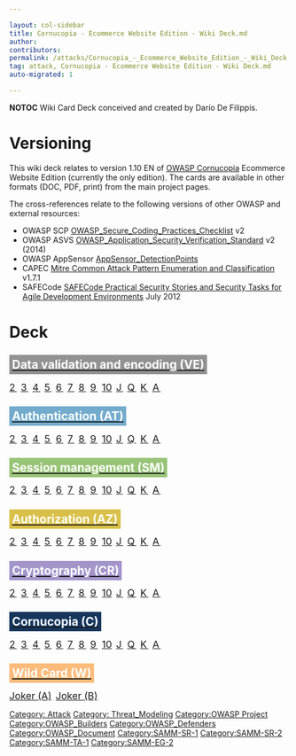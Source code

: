 ```yaml
---

layout: col-sidebar
title: Cornucopia - Ecommerce Website Edition - Wiki Deck.md
author: 
contributors: 
permalink: /attacks/Cornucopia_-_Ecommerce_Website_Edition_-_Wiki_Deck
tag: attack, Cornucopia - Ecommerce Website Edition - Wiki Deck.md
auto-migrated: 1

---
```


__NOTOC__ Wiki Card Deck conceived and created by Darío De Filippis.

# Versioning

This wiki deck relates to version 1.10 EN of [OWASP
Cornucopia](https://www.owasp.org/index.php/OWASP_Cornucopia) Ecommerce
Website Edition (currently the only edition). The cards are available in
other formats (DOC, PDF, print) from the main project pages.

The cross-references relate to the following versions of other OWASP and
external resources:

  - OWASP SCP
    [OWASP_Secure_Coding_Practices_Checklist](OWASP_Secure_Coding_Practices_Checklist "wikilink")
    v2
  - OWASP ASVS
    [OWASP_Application_Security_Verification_Standard](OWASP_Application_Security_Verification_Standard "wikilink")
    v2 (2014)
  - OWASP AppSensor
    [AppSensor_DetectionPoints](AppSensor_DetectionPoints "wikilink")
  - CAPEC [Mitre Common Attack Pattern Enumeration and
    Classification](https://capec.mitre.org) v1.7.1
  - SAFECode [SAFECode Practical Security Stories and Security Tasks for
    Agile Development
    Environments](SAFECode_Practical_Security_Stories "wikilink") July
    2012

# Deck

## <span style="padding:5px;background:#929292;font-weight:bold;"> [<span style="color:white;">Data validation and encoding (VE)</span>](Cornucopia_-_Ecommerce_Website_-_VE "wikilink")</span>

<span style="font-size:125%;letter-spacing: 0.15em;">[2](Cornucopia_-_Ecommerce_Website_-_VE_2 "wikilink")
[3](Cornucopia_-_Ecommerce_Website_-_VE_3 "wikilink")
[4](Cornucopia_-_Ecommerce_Website_-_VE_4 "wikilink")
[5](Cornucopia_-_Ecommerce_Website_-_VE_5 "wikilink")
[6](Cornucopia_-_Ecommerce_Website_-_VE_6 "wikilink")
[7](Cornucopia_-_Ecommerce_Website_-_VE_7 "wikilink")
[8](Cornucopia_-_Ecommerce_Website_-_VE_8 "wikilink")
[9](Cornucopia_-_Ecommerce_Website_-_VE_9 "wikilink")
<span style="letter-spacing: 0;">[10](Cornucopia_-_Ecommerce_Website_-_VE_10 "wikilink")</span>
[J](Cornucopia_-_Ecommerce_Website_-_VE_J "wikilink")
[Q](Cornucopia_-_Ecommerce_Website_-_VE_Q "wikilink")
[K](Cornucopia_-_Ecommerce_Website_-_VE_K "wikilink")
[A](Cornucopia_-_Ecommerce_Website_-_VE_A "wikilink")</span>

## <span style="padding:5px;background:#73abcc;font-weight:bold;"> [<span style="color:white;">Authentication (AT)</span>](Cornucopia_-_Ecommerce_Website_-_AT "wikilink")</span>

<span style="font-size:125%;letter-spacing: 0.15em;">[2](Cornucopia_-_Ecommerce_Website_-_AT_2 "wikilink")
[3](Cornucopia_-_Ecommerce_Website_-_AT_3 "wikilink")
[4](Cornucopia_-_Ecommerce_Website_-_AT_4 "wikilink")
[5](Cornucopia_-_Ecommerce_Website_-_AT_5 "wikilink")
[6](Cornucopia_-_Ecommerce_Website_-_AT_6 "wikilink")
[7](Cornucopia_-_Ecommerce_Website_-_AT_7 "wikilink")
[8](Cornucopia_-_Ecommerce_Website_-_AT_8 "wikilink")
[9](Cornucopia_-_Ecommerce_Website_-_AT_9 "wikilink")
<span style="letter-spacing: 0;">[10](Cornucopia_-_Ecommerce_Website_-_AT_10 "wikilink")</span>
[J](Cornucopia_-_Ecommerce_Website_-_AT_J "wikilink")
[Q](Cornucopia_-_Ecommerce_Website_-_AT_Q "wikilink")
[K](Cornucopia_-_Ecommerce_Website_-_AT_K "wikilink")
[A](Cornucopia_-_Ecommerce_Website_-_AT_A "wikilink")</span>

## <span style="padding:5px;background:#98c477;font-weight:bold;"> [<span style="color:white;">Session management (SM)</span>](Cornucopia_-_Ecommerce_Website_-_SM "wikilink")</span>

<span style="font-size:125%;letter-spacing: 0.15em;">[2](Cornucopia_-_Ecommerce_Website_-_SM_2 "wikilink")
[3](Cornucopia_-_Ecommerce_Website_-_SM_3 "wikilink")
[4](Cornucopia_-_Ecommerce_Website_-_SM_4 "wikilink")
[5](Cornucopia_-_Ecommerce_Website_-_SM_5 "wikilink")
[6](Cornucopia_-_Ecommerce_Website_-_SM_6 "wikilink")
[7](Cornucopia_-_Ecommerce_Website_-_SM_7 "wikilink")
[8](Cornucopia_-_Ecommerce_Website_-_SM_8 "wikilink")
[9](Cornucopia_-_Ecommerce_Website_-_SM_9 "wikilink")
<span style="letter-spacing: 0;">[10](Cornucopia_-_Ecommerce_Website_-_SM_10 "wikilink")</span>
[J](Cornucopia_-_Ecommerce_Website_-_SM_J "wikilink")
[Q](Cornucopia_-_Ecommerce_Website_-_SM_Q "wikilink")
[K](Cornucopia_-_Ecommerce_Website_-_SM_K "wikilink")
[A](Cornucopia_-_Ecommerce_Website_-_SM_A "wikilink")</span>

## <span style="padding:5px;background:#d9c049;font-weight:bold;"> [<span style="color:white;">Authorization (AZ)</span>](Cornucopia_-_Ecommerce_Website_-_AZ "wikilink")</span>

<span style="font-size:125%;letter-spacing: 0.15em;">[2](Cornucopia_-_Ecommerce_Website_-_AZ_2 "wikilink")
[3](Cornucopia_-_Ecommerce_Website_-_AZ_3 "wikilink")
[4](Cornucopia_-_Ecommerce_Website_-_AZ_4 "wikilink")
[5](Cornucopia_-_Ecommerce_Website_-_AZ_5 "wikilink")
[6](Cornucopia_-_Ecommerce_Website_-_AZ_6 "wikilink")
[7](Cornucopia_-_Ecommerce_Website_-_AZ_7 "wikilink")
[8](Cornucopia_-_Ecommerce_Website_-_AZ_8 "wikilink")
[9](Cornucopia_-_Ecommerce_Website_-_AZ_9 "wikilink")
<span style="letter-spacing: 0;">[10](Cornucopia_-_Ecommerce_Website_-_AZ_10 "wikilink")</span>
[J](Cornucopia_-_Ecommerce_Website_-_AZ_J "wikilink")
[Q](Cornucopia_-_Ecommerce_Website_-_AZ_Q "wikilink")
[K](Cornucopia_-_Ecommerce_Website_-_AZ_K "wikilink")
[A](Cornucopia_-_Ecommerce_Website_-_AZ_A "wikilink")</span>

## <span style="padding:5px;background:#a395ca;font-weight:bold;"> [<span style="color:white;">Cryptography (CR)</span>](Cornucopia_-_Ecommerce_Website_-_CR "wikilink")</span>

<span style="font-size:125%;letter-spacing: 0.15em;">[2](Cornucopia_-_Ecommerce_Website_-_CR_2 "wikilink")
[3](Cornucopia_-_Ecommerce_Website_-_CR_3 "wikilink")
[4](Cornucopia_-_Ecommerce_Website_-_CR_4 "wikilink")
[5](Cornucopia_-_Ecommerce_Website_-_CR_5 "wikilink")
[6](Cornucopia_-_Ecommerce_Website_-_CR_6 "wikilink")
[7](Cornucopia_-_Ecommerce_Website_-_CR_7 "wikilink")
[8](Cornucopia_-_Ecommerce_Website_-_CR_8 "wikilink")
[9](Cornucopia_-_Ecommerce_Website_-_CR_9 "wikilink")
<span style="letter-spacing: 0;">[10](Cornucopia_-_Ecommerce_Website_-_CR_10 "wikilink")</span>
[J](Cornucopia_-_Ecommerce_Website_-_CR_J "wikilink")
[Q](Cornucopia_-_Ecommerce_Website_-_CR_Q "wikilink")
[K](Cornucopia_-_Ecommerce_Website_-_CR_K "wikilink")
[A](Cornucopia_-_Ecommerce_Website_-_CR_A "wikilink")</span>

## <span style="padding:5px;background:#17365d;font-weight:bold;"> [<span style="color:white;">Cornucopia (C)</span>](Cornucopia_-_Ecommerce_Website_-_C "wikilink")</span>

<span style="font-size:125%;letter-spacing: 0.15em;">[2](Cornucopia_-_Ecommerce_Website_-_C_2 "wikilink")
[3](Cornucopia_-_Ecommerce_Website_-_C_3 "wikilink")
[4](Cornucopia_-_Ecommerce_Website_-_C_4 "wikilink")
[5](Cornucopia_-_Ecommerce_Website_-_C_5 "wikilink")
[6](Cornucopia_-_Ecommerce_Website_-_C_6 "wikilink")
[7](Cornucopia_-_Ecommerce_Website_-_C_7 "wikilink")
[8](Cornucopia_-_Ecommerce_Website_-_C_8 "wikilink")
[9](Cornucopia_-_Ecommerce_Website_-_C_9 "wikilink")
<span style="letter-spacing: 0;">[10](Cornucopia_-_Ecommerce_Website_-_C_10 "wikilink")</span>
[J](Cornucopia_-_Ecommerce_Website_-_C_J "wikilink")
[Q](Cornucopia_-_Ecommerce_Website_-_C_Q "wikilink")
[K](Cornucopia_-_Ecommerce_Website_-_C_K "wikilink")
[A](Cornucopia_-_Ecommerce_Website_-_C_A "wikilink")</span>

## <span style="padding:5px;background:#fbbb7b;font-weight:bold;"> [<span style="color:white;">Wild Card (W)</span>](Cornucopia_-_Ecommerce_Website_-_W "wikilink")</span>

<span style="font-size:125%;">[Joker
(A)](Cornucopia_-_Ecommerce_Website_-_W_Joker_A "wikilink")<span style="letter-spacing: 0.15em;">
</span>[Joker
(B)](Cornucopia_-_Ecommerce_Website_-_W_Joker_B "wikilink")</span>

[Category: Attack](Category:_Attack "wikilink") [Category:
Threat_Modeling](Category:_Threat_Modeling "wikilink") [Category:OWASP
Project](Category:OWASP_Project "wikilink")
[Category:OWASP_Builders](Category:OWASP_Builders "wikilink")
[Category:OWASP_Defenders](Category:OWASP_Defenders "wikilink")
[Category:OWASP_Document](Category:OWASP_Document "wikilink")
[Category:SAMM-SR-1](Category:SAMM-SR-1 "wikilink")
[Category:SAMM-SR-2](Category:SAMM-SR-2 "wikilink")
[Category:SAMM-TA-1](Category:SAMM-TA-1 "wikilink")
[Category:SAMM-EG-2](Category:SAMM-EG-2 "wikilink")